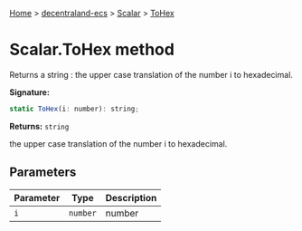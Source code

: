 [Home](./index) &gt; [decentraland-ecs](./decentraland-ecs.md) &gt; [Scalar](./decentraland-ecs.scalar.md) &gt; [ToHex](./decentraland-ecs.scalar.tohex.md)

# Scalar.ToHex method

Returns a string : the upper case translation of the number i to hexadecimal.

**Signature:**
```javascript
static ToHex(i: number): string;
```
**Returns:** `string`

the upper case translation of the number i to hexadecimal.

## Parameters

|  Parameter | Type | Description |
|  --- | --- | --- |
|  `i` | `number` | number |

